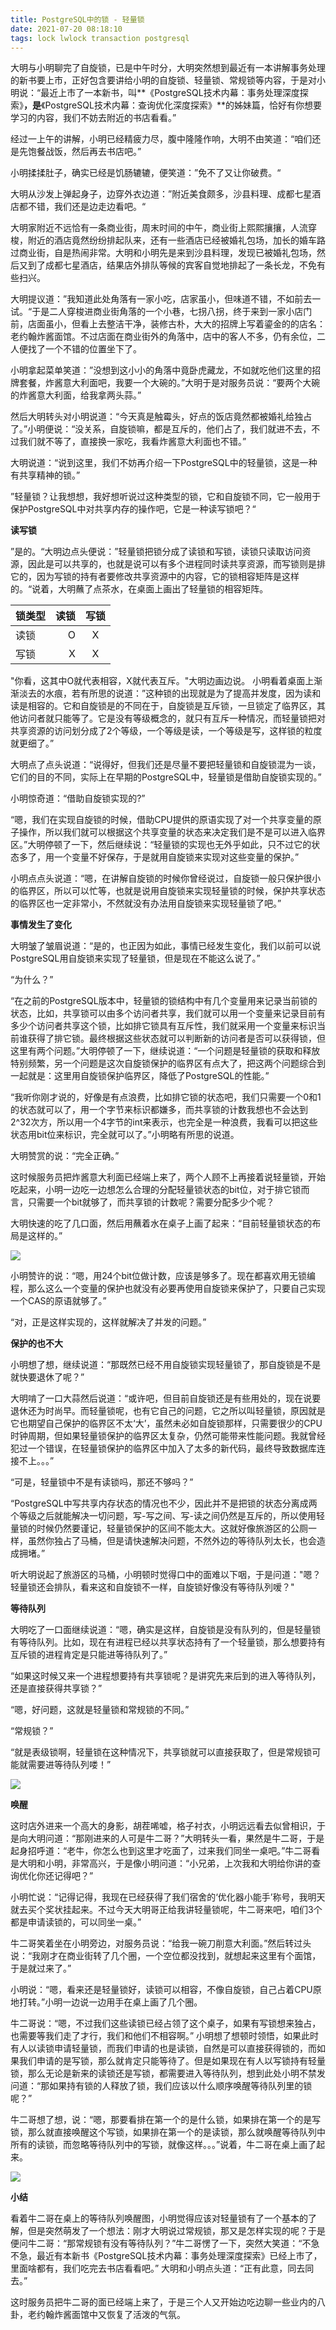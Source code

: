 ```yaml
---
title: PostgreSQL中的锁 - 轻量锁
date: 2021-07-20 08:18:10
tags: lock lwlock transaction postgresql
---
```



大明与小明聊完了自旋锁，已是中午时分，大明突然想到最近有一本讲解事务处理的新书要上市，正好包含要讲给小明的自旋锁、轻量锁、常规锁等内容，于是对小明说：“最近上市了一本新书，叫**《PostgreSQL技术内幕：事务处理深度探索》**，是**《PostgreSQL技术内幕：查询优化深度探索》**的姊妹篇，恰好有你想要学习的内容，我们不妨去附近的书店看看。”

经过一上午的讲解，小明已经精疲力尽，腹中隆隆作响，大明不由笑道：“咱们还是先饱餐战饭，然后再去书店吧。”

小明揉揉肚子，确实已经是饥肠辘辘，便笑道：”免不了又让你破费。“

<!--more-->

大明从沙发上弹起身子，边穿外衣边道：”附近美食颇多，沙县料理、成都七星酒店都不错，我们还是边走边看吧。“

大明家附近不远恰有一条商业街，周末时间的中午，商业街上熙熙攘攘，人流穿梭，附近的酒店竟然纷纷排起队来，还有一些酒店已经被婚礼包场，加长的婚车路过商业街，自是热闹非常。大明和小明先是来到沙县料理，发现已被婚礼包场，然后又到了成都七星酒店，结果店外排队等候的宾客自觉地排起了一条长龙，不免有些扫兴。

大明提议道：”我知道此处角落有一家小吃，店家虽小，但味道不错，不如前去一试。“于是二人穿梭进商业街角落的一个小巷，七拐八拐，终于来到一家小店门前，店面虽小，但看上去整洁干净，装修古朴，大大的招牌上写着鎏金的的店名：老约翰炸酱面馆。不过店面在商业街外的角落中，店中的客人不多，仍有余位，二人便找了一个不错的位置坐下了。

小明拿起菜单笑道：”没想到这小小的角落中竟卧虎藏龙，不如就吃他们这里的招牌套餐，炸酱意大利面吧，我要一个大碗的。”大明于是对服务员说：“要两个大碗的炸酱意大利面，给我拿两头蒜。”

然后大明转头对小明说道：“今天真是触霉头，好点的饭店竟然都被婚礼给独占了。”小明便说：“没关系，自旋锁嘛，都是互斥的，他们占了，我们就进不去，不过我们就不等了，直接换一家吃，我看炸酱意大利面也不错。”

大明说道：“说到这里，我们不妨再介绍一下PostgreSQL中的轻量锁，这是一种有共享精神的锁。”

”轻量锁？让我想想，我好想听说过这种类型的锁，它和自旋锁不同，它一般用于保护PostgreSQL中对共享内存的操作吧，它是一种读写锁吧？“

**读写锁**

”是的。“大明边点头便说：”轻量锁把锁分成了读锁和写锁，读锁只读取访问资源，因此是可以共享的，也就是说可以有多个进程同时读共享资源，而写锁则是排它的，因为写锁的持有者要修改共享资源中的内容，它的锁相容矩阵是这样的。“说着，大明蘸了点茶水，在桌面上画出了轻量锁的相容矩阵。

| 锁类型   | 读锁     |  写锁    |
| ------- | -----:  | :----: |
| 读锁     | O      |   X    |
| 写锁     | X      |   X    |

"你看，这其中O就代表相容，X就代表互斥。"大明边画边说。
小明看着桌面上渐渐淡去的水痕，若有所思的说道：”这种锁的出现就是为了提高并发度，因为读和读是相容的。它和自旋锁是的不同在于，自旋锁是互斥锁，一旦锁定了临界区，其他访问者就只能等了。它是没有等级概念的，就只有互斥一种情况，而轻量锁把对共享资源的访问划分成了2个等级，一个等级是读，一个等级是写，这样锁的粒度就更细了。”

大明点了点头说道：“说得好，但我们还是尽量不要把轻量锁和自旋锁混为一谈，它们的目的不同，实际上在早期的PostgreSQL中，轻量锁是借助自旋锁实现的。”

小明惊奇道：“借助自旋锁实现的?”

“嗯，我们在实现自旋锁的时候，借助CPU提供的原语实现了对一个共享变量的原子操作，所以我们就可以根据这个共享变量的状态来决定我们是不是可以进入临界区。”大明停顿了一下，然后继续说：“轻量锁的实现也无外乎如此，只不过它的状态多了，用一个变量不好保存，于是就用自旋锁来实现对这些变量的保护。”

小明点点头说道：“嗯，在讲解自旋锁的时候你曾经说过，自旋锁一般只保护很小的临界区，所以可以忙等，也就是说用自旋锁来实现轻量锁的时候，保护共享状态的临界区也一定非常小，不然就没有办法用自旋锁来实现轻量锁了吧。”


**事情发生了变化**

大明皱了皱眉说道：“是的，也正因为如此，事情已经发生变化，我们以前可以说PostgreSQL用自旋锁来实现了轻量锁，但是现在不能这么说了。”

“为什么？”

“在之前的PostgreSQL版本中，轻量锁的锁结构中有几个变量用来记录当前锁的状态，比如，共享锁可以由多个访问者共享，我们就可以用一个变量来记录目前有多少个访问者共享这个锁，比如排它锁具有互斥性，我们就采用一个变量来标识当前谁获得了排它锁。最终根据这些状态就可以判断新的访问者是否可以获得锁，但这里有两个问题。”大明停顿了一下，继续说道：“一个问题是轻量锁的获取和释放特别频繁，另一个问题是这次自旋锁保护的临界区有点大了，把这两个问题综合到一起就是：这里用自旋锁保护临界区，降低了PostgreSQL的性能。”

“我听你刚才说的，好像是有点浪费，比如排它锁的状态吧，我们只需要一个0和1的状态就可以了，用一个字节来标识都嫌多，而共享锁的计数我想也不会达到2^32次方，所以用一个4字节的int来表示，也完全是一种浪费，我看可以把这些状态用bit位来标识，完全就可以了。”小明略有所思的说道。

大明赞赏的说：“完全正确。”

这时候服务员把炸酱意大利面已经端上来了，两个人顾不上再接着说轻量锁，开始吃起来，小明一边吃一边想怎么合理的分配轻量锁状态的bit位，对于排它锁而言，只需要一个bit就够了，而共享锁的计数呢？需要分配多少个呢？

大明快速的吃了几口面，然后用蘸着水在桌子上画了起来：“目前轻量锁状态的布局是这样的。”

![](./postgresql-lock-lwlock-implement/lockstate.jpg) 

小明赞许的说：“嗯，用24个bit位做计数，应该是够多了。现在都喜欢用无锁编程，那么这么一个变量的保护也就没有必要再使用自旋锁来保护了，只要自己实现一个CAS的原语就够了。”

“对，正是这样实现的，这样就解决了并发的问题。”

**保护的也不大**

小明想了想，继续说道：“那既然已经不用自旋锁实现轻量锁了，那自旋锁是不是就快要退休了呢？”

大明啃了一口大蒜然后说道：“或许吧，但目前自旋锁还是有些用处的，现在说要退休还为时尚早。而轻量锁呢，也有它自己的问题，它之所以叫轻量锁，原因就是它也期望自己保护的临界区不太‘大’，虽然未必如自旋锁那样，只需要很少的CPU时钟周期，但如果轻量锁保护的临界区太复杂，仍然可能带来性能问题。我就曾经犯过一个错误，在轻量锁保护的临界区中加入了太多的新代码，最终导致数据库连接不上。。。”

“可是，轻量锁中不是有读锁吗，那还不够吗？”

“PostgreSQL中写共享内存状态的情况也不少，因此并不是把锁的状态分离成两个等级之后就能解决一切问题，写-写之间、写-读之间仍然是互斥的，所以使用轻量锁的时候仍然要谨记，轻量锁保护的区间不能太大。这就好像旅游区的公厕一样，虽然你独占了马桶，但是请快速解决问题，不然外边的等待队列太长，也会造成拥堵。”

听大明说起了旅游区的马桶，小明顿时觉得口中的面难以下咽，于是问道："嗯？轻量锁还会排队，看来这和自旋锁不一样，自旋锁好像没有等待队列嗳？"

**等待队列**

大明吃了一口面继续说道：“嗯，确实是这样，自旋锁是没有队列的，但是轻量锁有等待队列。比如，现在有进程已经以共享状态持有了一个轻量锁，那么想要持有互斥锁的进程肯定是只能进等待队列了。”

“如果这时候又来一个进程想要持有共享锁呢？是讲究先来后到的进入等待队列，还是直接获得共享锁？”

“嗯，好问题，这就是轻量锁和常规锁的不同。”

“常规锁？”

“就是表级锁啊，轻量锁在这种情况下，共享锁就可以直接获取了，但是常规锁可能就需要进等待队列喽！”

![](./postgresql-lock-lwlock-implement/sxlock.jpg) 


**唤醒**

这时店外进来一个高大的身影，胡茬唏嘘，格子衬衣，小明远远看去似曾相识，于是向大明问道：“那刚进来的人可是牛二哥？”大明转头一看，果然是牛二哥，于是起身招呼道：“老牛，你怎么也到这里才吃面了，过来我们同坐一桌吧。”牛二哥看是大明和小明，非常高兴，于是像小明问道：“小兄弟，上次我和大明给你讲的查询优化你还记得吧？”

小明忙说：“记得记得，我现在已经获得了我们宿舍的‘优化器小能手’称号，我明天就去买个奖状挂起来。不过今天大明哥正给我讲轻量锁呢，牛二哥来吧，咱们3个都是申请读锁的，可以同坐一桌。”

牛二哥笑着坐在小明旁边，对服务员说：“给我一碗刀削意大利面。”然后转过头说：“我刚才在商业街转了几个圈，一个空位都没找到，就想起来这里有个面馆，于是就过来了。”

小明说：“嗯，看来还是轻量锁好，读锁可以相容，不像自旋锁，自己占着CPU原地打转。”小明一边说一边用手在桌上画了几个圈。

牛二哥说：“嗯，不过我们这些读锁已经占领了这个桌子，如果有写锁想来独占，也需要等我们走了才行，我们和他们不相容啊。”
小明想了想顿时领悟，如果此时有人以读锁申请轻量锁，而我们申请的也是读锁，自然是可以直接获得锁的，而如果我们申请的是写锁，那么就肯定只能等待了。但是如果现在有人以写锁持有轻量锁，那么无论是新来的读锁还是写锁，都需要进入等待队列，想到此处小明不禁发问道：“那如果持有锁的人释放了锁，我们应该以什么顺序唤醒等待队列里的锁呢？”

牛二哥想了想，说：“嗯，那要看排在第一个的是什么锁，如果排在第一个的是写锁，那么就直接唤醒这个写锁，如果排在第一个的是读锁，那么就唤醒等待队列中所有的读锁，而忽略等待队列中的写锁，就像这样。。。”说着，牛二哥在桌上画了起来。

![](./postgresql-lock-lwlock-implement/waitqueue.jpg) 


**小结**

看着牛二哥在桌上的等待队列唤醒图，小明觉得应该对轻量锁有了一个基本的了解，但是突然萌发了一个想法：刚才大明说过常规锁，那又是怎样实现的呢？于是便问牛二哥：“那常规锁有没有等待队列？”牛二哥愣了一下，突然大笑道：“不急不急，最近有本新书《PostgreSQL技术内幕：事务处理深度探索》已经上市了，里面啥都有，我们吃完去书店看看吧。”
大明和小明点头道：“正有此意，同去同去。”

这时服务员把牛二哥的面已经端上来了，于是三个人又开始边吃边聊一些业内的八卦，老约翰炸酱面馆中又恢复了活泼的气氛。
